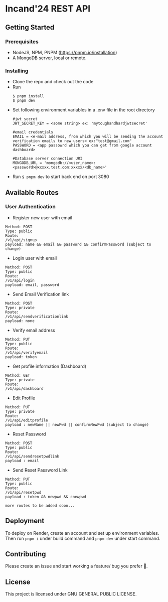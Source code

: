 # Incand'24 REST API
## Getting Started
### Prerequisites

 - NodeJS, NPM, PNPM (https://pnpm.io/installation)
 - A MongoDB server, local or remote.

### Installing

  - Clone the repo and check out the code
  - Run 
    ```
    $ pnpm install 
    $ pnpm dev
    ```
  - Set following environment variables in a .env file in the root directory
    ``` 
    #jwt secret
    JWT_SECRET_KEY = <some string> ex: 'mytoughandhardjwtsecret'
        
    #email credentials
    EMAIL = <e-mail address, from which you will be sending the account verification emails to new users> ex:"test@gmail.com"
    PASSWORD = <app passowrd which you can get from google account dashboard> 
       
    #Database server connection URI
    MONGODB_URL = 'mongodb://<user_name>:<password>@xxxxx.test.com:xxxxx/<db_name>'

  - Run ``$ pnpm dev`` to start back end on port 3080

## Available Routes

### User Authentication


- Register new user with email

```
Method: POST
Type: public
Route:
/v1/api/signup
payload: name && email && password && confirmPassword (subject to change)
```

- Login user with email

```
Method: POST
Type: public
Route:
/v1/api/login
payload: email, password
```

- Send Email Verification link

```
Method: POST
Type: private
Route:
/v1/api/sendverificationlink
payload: none
```

- Verify email address
```
Method: PUT
Type: public
Route:
/v1/api/verifyemail
payload: token
```

- Get profile information (Dashboard)

```
Method: GET
Type: private
Route:
/v1/api/dashboard
```

- Edit Profile

```
Method: PUT
Type: private
Route:
/v1/api/editprofile
payload : newName || newPwd || confirmNewPwd (subject to change)

```

- Reset Password

```
Method: POST
Type: public
Route:
/v1/api/sendresetpwdlink
payload : email

```

- Send Reset Password Link

```
Method: PUT
Type: public
Route:
/v1/api/resetpwd
payload : token && newpwd && cnewpwd

```
```
more routes to be added soon...
```

## Deployment
To deploy on Render, create an account and set up environment variables. Then run ``pnpm i`` under build command and ``pnpm dev`` under start command.


## Contributing

Please create an issue and start working a feature/ bug you prefer :rocket:.

## License

This project is licensed under GNU GENERAL PUBLIC LICENSE.
